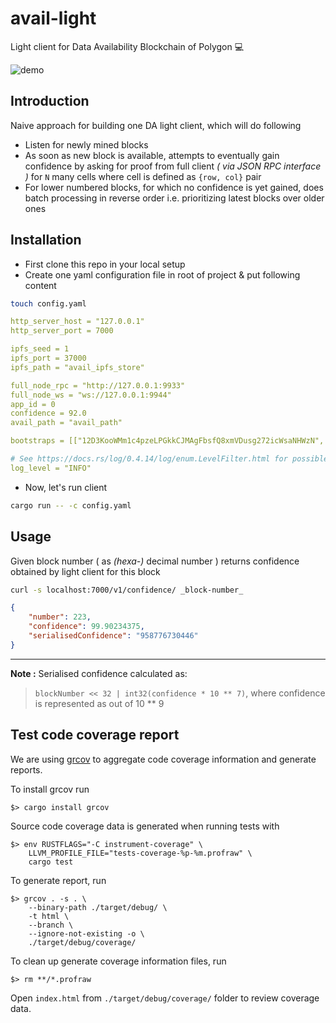 # avail-light

Light client for Data Availability Blockchain of Polygon 💻

![demo](./img/prod_demo.png)

## Introduction

Naive approach for building one DA light client, which will do following

- Listen for newly mined blocks
- As soon as new block is available, attempts to eventually gain confidence by asking for proof from full client _( via JSON RPC interface )_ for `N` many cells where cell is defined as `{row, col}` pair
- For lower numbered blocks, for which no confidence is yet gained, does batch processing in reverse order i.e. prioritizing latest blocks over older ones

## Installation

- First clone this repo in your local setup
- Create one yaml configuration file in root of project & put following content

```bash
touch config.yaml
```

```yaml
http_server_host = "127.0.0.1"
http_server_port = 7000

ipfs_seed = 1
ipfs_port = 37000
ipfs_path = "avail_ipfs_store"

full_node_rpc = "http://127.0.0.1:9933"
full_node_ws = "ws://127.0.0.1:9944"
app_id = 0
confidence = 92.0
avail_path = "avail_path"

bootstraps = [["12D3KooWMm1c4pzeLPGkkCJMAgFbsfQ8xmVDusg272icWsaNHWzN", "/ip4/127.0.0.1/tcp/39000"]]

# See https://docs.rs/log/0.4.14/log/enum.LevelFilter.html for possible log level values
log_level = "INFO"
```

- Now, let's run client

```bash
cargo run -- -c config.yaml  
```

## Usage

Given block number ( as _(hexa-)_ decimal number ) returns confidence obtained by light client for this block

```bash
curl -s localhost:7000/v1/confidence/ _block-number_
```

```json
{
    "number": 223,
    "confidence": 99.90234375,
    "serialisedConfidence": "958776730446"
}
```

---

**Note :** Serialised confidence calculated as: 
> `blockNumber << 32 | int32(confidence * 10 ** 7)`, where confidence is represented as out of 10 ** 9

## Test code coverage report

We are using [grcov](https://github.com/mozilla/grcov) to aggregate code coverage information and generate reports.

To install grcov run

	$> cargo install grcov

Source code coverage data is generated when running tests with

	$> env RUSTFLAGS="-C instrument-coverage" \
		LLVM_PROFILE_FILE="tests-coverage-%p-%m.profraw" \
		cargo test

To generate report, run

	$> grcov . -s . \
		--binary-path ./target/debug/ \
		-t html \
		--branch \
		--ignore-not-existing -o \
		./target/debug/coverage/

To clean up generate coverage information files, run

	$> rm **/*.profraw

Open `index.html` from `./target/debug/coverage/` folder to review coverage data.


